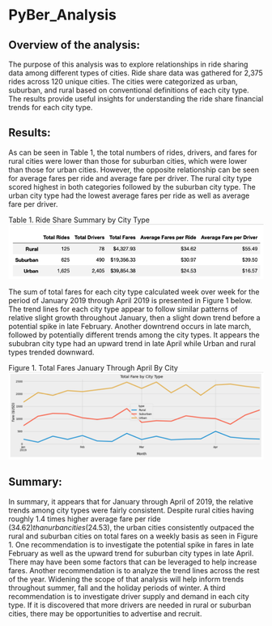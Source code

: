 # PyBer_Analysis


## Overview of the analysis:
The purpose of this analysis was to explore relationships in ride sharing data among different types of cities.  Ride share data was gathered for 2,375 rides across 120 unique cities.  The cities were categorized as urban, suburban, and rural based on conventional definitions of each city type. The results provide useful insights for understanding the ride share financial trends for each city type. 


## Results:
As can be seen in Table 1, the total numbers of rides, drivers, and fares for rural cities were lower than those for suburban cities, which were lower than those for urban cities. However, the opposite relationship can be seen for average fares per ride and average fare per driver. The rural city type scored highest in both categories followed by the suburban city type. The urban city type had the lowest average fares per ride as well as average fare per driver.  

Table 1. Ride Share Summary by City Type
<img src="analysis/pyber_summary_table.png">

The sum of total fares for each city type calculated week over week for the period of January 2019 through April 2019 is presented in Figure 1 below. The trend lines for each city type appear to follow similar patterns of relative slight growth throughout January, then a slight down trend before a potential spike in late February. Another downtrend occurs in late march, followed by potentially different trends among the city types. It appears the sububran city type had an upward trend in late April while Urban and rural types trended downward.

Figure 1. Total Fares January Through April By City
<img src="analysis/PyBer_fare_summary.png">


## Summary:
In summary, it appears that for January through April of 2019, the relative trends among city types were fairly consistent. Despite rural cities having roughly 1.4 times higher average fare per ride ($34.62) than urban cities ($24.53), the urban cities consistently outpaced the rural and suburban cities on total fares on a weekly basis as seen in Figure 1. One recommendation is to investigate the potential spike in fares in late February as well as the upward trend for suburban city types in late April. There may have been some factors that can be leveraged to help increase fares. Another recommendation is to analyze the trend lines across the rest of the year. Widening the scope of that analysis will help inform trends throughout summer, fall and the holiday periods of winter. A third recommendation is to investigate driver supply and demand in each city type. If it is discovered that more drivers are needed in rural or suburban cities, there may be opportunities to advertise and recruit. 








